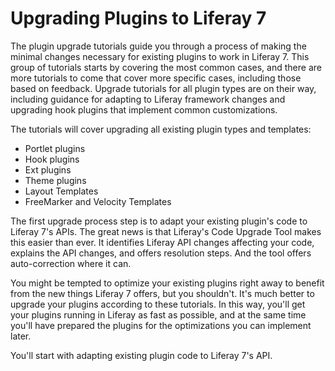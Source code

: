 # Upgrading Plugins to Liferay 7 [](id=upgrading-plugins-to-liferay-7)

The plugin upgrade tutorials guide you through a process of making the minimal
changes necessary for existing plugins to work in Liferay 7. This group of
tutorials starts by covering the most common cases, and there are more tutorials 
to come that cover more specific cases, including those based on feedback. 
Upgrade tutorials for all plugin types are on their way, including guidance for 
adapting to Liferay framework changes and upgrading hook plugins that implement 
common customizations. 

The tutorials will cover upgrading all existing plugin types and templates:

- Portlet plugins
- Hook plugins
- Ext plugins
- Theme plugins
- Layout Templates
- FreeMarker and Velocity Templates

The first upgrade process step is to adapt your existing plugin's code to
Liferay 7's APIs. The great news is that Liferay's Code Upgrade Tool makes this
easier than ever. It identifies Liferay API changes affecting your code, 
explains the API changes, and offers resolution steps. And the tool offers 
auto-correction where it can. 

<!-- TODO Give an overview of the rest of the upgrade process. Jim -->

You might be tempted to optimize your existing plugins right away to benefit 
from the new things Liferay 7 offers, but you shouldn't. It's much better to 
upgrade your plugins according to these tutorials. In this way, you'll get your 
plugins running in Liferay as fast as possible, and at the same time you'll have 
prepared the plugins for the optimizations you can implement later. 

You'll start with adapting existing plugin code to Liferay 7's API.
